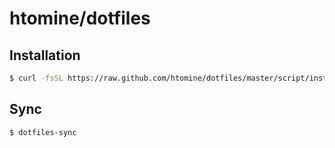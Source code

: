 # htomine/dotfiles

## Installation

```bash
$ curl -fsSL https://raw.github.com/htomine/dotfiles/master/script/install.sh | bash
```

## Sync

```bash
$ dotfiles-sync
```
